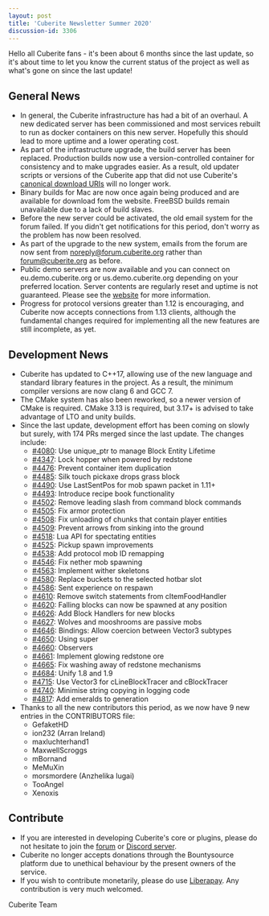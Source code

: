 ```yaml
---
layout: post
title: 'Cuberite Newsletter Summer 2020'
discussion-id: 3306
---
```

Hello all Cuberite fans - it's been about 6 months since the last 
update, so it's about time to let you know the current status of the 
project as well as what's gone on since the last update!

General News
------------

 - In general, the Cuberite infrastructure has had a bit of an overhaul. 
   A new dedicated server has been commissioned and most services 
   rebuilt to run as docker containers on this new server. Hopefully 
   this should lead to more uptime and a lower operating cost.
 - As part of the infrastructure upgrade, the build server has been 
   replaced. Production builds now use a version-controlled container 
   for consistency and to make upgrades easier. As a result, old updater 
   scripts or versions of the Cuberite app that did not use Cuberite's 
   [canonical download URIs](https://cuberite.org/download-links/) will 
   no longer work.
 - Binary builds for Mac are now once again being produced and are 
   available for download fom the website. FreeBSD builds remain 
   unavailable due to a lack of build slaves.
 - Before the new server could be activated, the old email system for 
   the forum failed. If you didn't get notifications for this period, 
   don't worry as the problem has now been resolved.
 - As part of the upgrade to the new system, emails from the forum are 
   now sent from noreply@forum.cuberite.org rather than 
   forum@cuberite.org as before.
 - Public demo servers are now available and you can connect on 
   eu.demo.cuberite.org or us.demo.cuberite.org depending on your 
   preferred location. Server contents are regularly reset and uptime is 
   not guaranteed. Please see the 
   [website](https://cuberite.org/demoservers/) for more information.
 - Progress for protocol versions greater than 1.12 is encouraging, and 
   Cuberite now accepts connections from 1.13 clients, although the 
   fundamental changes required for implementing all the new features 
   are still incomplete, as yet.

Development News
----------------

 - Cuberite has updated to C++17, allowing use of the new language and 
   standard library features in the project. As a result, the minimum 
   compiler versions are now clang 6 and GCC 7. 
 - The CMake system has also been reworked, so a newer version of CMake 
   is required. CMake 3.13 is required, but 3.17+ is advised to take 
   advantage of LTO and unity builds.
 - Since the last update, development effort has been coming on slowly 
   but surely, with 174 PRs merged since the last update. The changes 
   include:
   - [#4080](https://github.com/cuberite/cuberite/pull/4080): 
     Use unique_ptr to manage Block Entity Lifetime
   - [#4347](https://github.com/cuberite/cuberite/pull/4347): 
     Lock hopper when powered by redstone
   - [#4476](https://github.com/cuberite/cuberite/pull/4476): 
     Prevent container item duplication
   - [#4485](https://github.com/cuberite/cuberite/pull/4485): 
     Silk touch pickaxe drops grass block
   - [#4490](https://github.com/cuberite/cuberite/pull/4490): 
     Use LastSentPos for mob spawn packet in 1.11+
   - [#4493](https://github.com/cuberite/cuberite/pull/4493): 
     Introduce recipe book functionality
   - [#4502](https://github.com/cuberite/cuberite/pull/4502): 
     Remove leading slash from command block commands
   - [#4505](https://github.com/cuberite/cuberite/pull/4505): 
     Fix armor protection
   - [#4508](https://github.com/cuberite/cuberite/pull/4508): 
     Fix unloading of chunks that contain player entities
   - [#4509](https://github.com/cuberite/cuberite/pull/4509): 
     Prevent arrows from sinking into the ground
   - [#4518](https://github.com/cuberite/cuberite/pull/4518): 
     Lua API for spectating entities
   - [#4525](https://github.com/cuberite/cuberite/pull/4525): 
     Pickup spawn improvements
   - [#4538](https://github.com/cuberite/cuberite/pull/4538): 
     Add protocol mob ID remapping
   - [#4546](https://github.com/cuberite/cuberite/pull/4546): 
     Fix nether mob spawning
   - [#4563](https://github.com/cuberite/cuberite/pull/4563): 
     Implement wither skeletons
   - [#4580](https://github.com/cuberite/cuberite/pull/4580): 
     Replace buckets to the selected hotbar slot
   - [#4586](https://github.com/cuberite/cuberite/pull/4586): 
     Sent experience on respawn
   - [#4610](https://github.com/cuberite/cuberite/pull/4610): 
     Remove switch statements from cItemFoodHandler
   - [#4620](https://github.com/cuberite/cuberite/pull/4620): 
     Falling blocks can now be spawned at any position
   - [#4626](https://github.com/cuberite/cuberite/pull/4626): 
     Add Block Handlers for new blocks
   - [#4627](https://github.com/cuberite/cuberite/pull/4627): 
     Wolves and mooshrooms are passive mobs
   - [#4646](https://github.com/cuberite/cuberite/pull/4646): 
     Bindings: Allow coercion between Vector3 subtypes
   - [#4650](https://github.com/cuberite/cuberite/pull/4650): 
     Using super
   - [#4660](https://github.com/cuberite/cuberite/pull/4660): 
     Observers
   - [#4661](https://github.com/cuberite/cuberite/pull/4661): 
     Implement glowing redstone ore
   - [#4665](https://github.com/cuberite/cuberite/pull/4665): 
     Fix washing away of redstone mechanisms
   - [#4684](https://github.com/cuberite/cuberite/pull/4684): 
     Unify 1.8 and 1.9
   - [#4715](https://github.com/cuberite/cuberite/pull/4715): 
     Use Vector3 for cLineBlockTracer and cBlockTracer
   - [#4740](https://github.com/cuberite/cuberite/pull/4740): 
     Minimise string copying in logging code
   - [#4817](https://github.com/cuberite/cuberite/pull/4817): 
     Add emeralds to generation
 - Thanks to all the new contributors this period, as we now have 9 new 
   entries in the CONTRIBUTORS file:
   - GefaketHD
   - ion232 (Arran Ireland)
   - maxluchterhand1
   - MaxwellScroggs
   - mBornand
   - MeMuXin
   - morsmordere (Anzhelika Iugai)
   - TooAngel
   - Xenoxis

Contribute
----------

 - If you are interested in developing Cuberite's core or plugins, 
   please do not hesitate to join the [forum](https://forum.cuberite.org) 
   or [Discord server](https://discord.gg/76w5J6M).
 - Cuberite no longer accepts donations through the Bountysource 
   platform due to unethical behaviour by the present owners of the 
   service.
 - If you wish to contribute monetarily, please do use
   [Liberapay](https://liberapay.com/Cuberite). Any contribution is very
   much welcomed.

Cuberite Team
